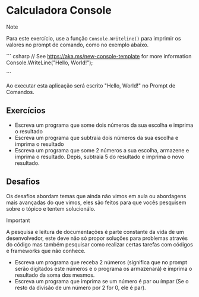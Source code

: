 # Calculadora Console

> [!NOTE] 
> Para este exercício, use a função `Console.Writeline()` para imprimir os valores no prompt de comando, como no exemplo abaixo.

´´´ csharp
// See https://aka.ms/new-console-template for more information
Console.WriteLine("Hello, World!");

´´´

Ao executar esta aplicação será escrito "Hello, World!" no Prompt de Comandos.

## Exercícios

- Escreva um programa que some dois números da sua escolha e imprima o resultado
- Escreva um programa que subtraia dois números da sua escolha e imprima o resultado
- Escreva um programa que some 2 números a sua escolha, armazene e imprima o resultado. Depis, subtraia 5 do resultado e imprima o novo resultado.

## Desafios

Os desafios abordam temas que ainda não vimos em aula ou abordagens mais avançadas do que vimos, eles são feitos para que vocês pesquisem sobre o tópico e tentem solucionálo.
 
> [!IMPORTANT]
> A pesquisa e leitura de documentações é parte constante da vida de um desenvolvedor, este deve não só propor soluções para problemas através do código mas também pesquisar como realizar certas tarefas com códigos e frameworks que não conhece.

- Escreva um programa que receba 2 números (significa que no prompt serão digitados este números e o programa os armazenará) e imprima o resultado da soma dos mesmos.
- Escreva um programa que imprima se um número é par ou ímpar (Se o resto da divisão de um número por 2 for 0, ele é par).
